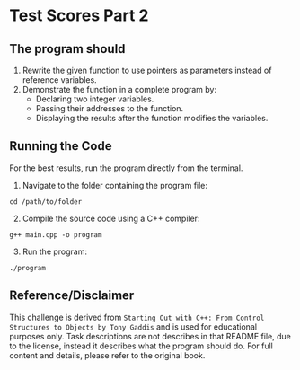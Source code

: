 # Test Scores Part 2

## The program should
1. Rewrite the given function to use pointers as parameters instead of reference variables.
2. Demonstrate the function in a complete program by:
    - Declaring two integer variables.
    - Passing their addresses to the function.
    - Displaying the results after the function modifies the variables.

## Running the Code
For the best results, run the program directly from the terminal.

1. Navigate to the folder containing the program file:
```
cd /path/to/folder
```
2. Compile the source code using a C++ compiler:
```
g++ main.cpp -o program
```
3. Run the program:
```
./program
```

## Reference/Disclaimer
This challenge is derived from `Starting Out with C++: From Control Structures to Objects by Tony Gaddis` and is used for educational purposes only. Task descriptions are not describes in that README file, due to the license, instead it describes what the program should do. For full content and details, please refer to the original book.